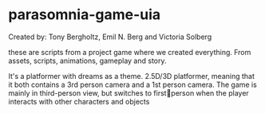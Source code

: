 # parasomnia-game-uia
Created by: Tony Bergholtz, Emil N. Berg and Victoria Solberg

these are scripts from a project game where we created everything. From assets, scripts, animations, gameplay and story. 

It's a platformer with dreams as a theme.
2.5D/3D platformer, meaning that it both contains a 3rd person camera 
and a 1st person camera. The game is mainly in third-person view, but switches to firstperson when the player interacts with other characters and objects
